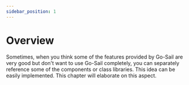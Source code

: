 ```yaml
---
sidebar_position: 1
---
```


# Overview  
Sometimes, when you think some of the features provided by Go-Sail are very good but don't want to use Go-Sail completely, you can separately reference some of the components or class libraries. This idea can be easily implemented. This chapter will elaborate on this aspect.  
